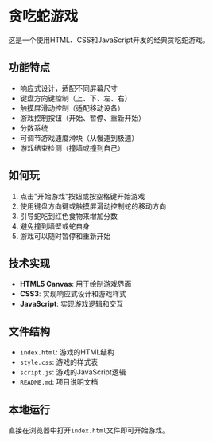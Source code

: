 # 贪吃蛇游戏

这是一个使用HTML、CSS和JavaScript开发的经典贪吃蛇游戏。

## 功能特点

- 响应式设计，适配不同屏幕尺寸
- 键盘方向键控制（上、下、左、右）
- 触摸屏滑动控制（适配移动设备）
- 游戏控制按钮（开始、暂停、重新开始）
- 分数系统
- 可调节游戏速度滑块（从慢速到极速）
- 游戏结束检测（撞墙或撞到自己）

## 如何玩

1. 点击"开始游戏"按钮或按空格键开始游戏
2. 使用键盘方向键或触摸屏滑动控制蛇的移动方向
3. 引导蛇吃到红色食物来增加分数
4. 避免撞到墙壁或蛇自身
5. 游戏可以随时暂停和重新开始

## 技术实现

- **HTML5 Canvas**: 用于绘制游戏界面
- **CSS3**: 实现响应式设计和游戏样式
- **JavaScript**: 实现游戏逻辑和交互

## 文件结构

- `index.html`: 游戏的HTML结构
- `style.css`: 游戏的样式表
- `script.js`: 游戏的JavaScript逻辑
- `README.md`: 项目说明文档

## 本地运行

直接在浏览器中打开`index.html`文件即可开始游戏。
